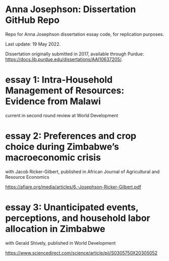 # Anna Josephson: Dissertation GitHub Repo

Repo for Anna Josephson dissertation essay code, for replication purposes. 

Last update: 19 May 2022.

Dissertation originally submitted in 2017, available through Purdue: https://docs.lib.purdue.edu/dissertations/AAI10637205/. 

# essay 1: Intra-Household Management of Resources: Evidence from Malawi
current in second round review at World Development

# essay 2: Preferences and crop choice during Zimbabwe’s macroeconomic crisis
with Jacob Ricker-Gilbert, published in African Journal of Agricultural and Resource Economics

https://afjare.org/media/articles/6.-Josephson-Ricker-Gilbert.pdf

# essay 3: Unanticipated events, perceptions, and household labor allocation in Zimbabwe
with Gerald Shively, published in World Development

https://www.sciencedirect.com/science/article/pii/S0305750X20305052
